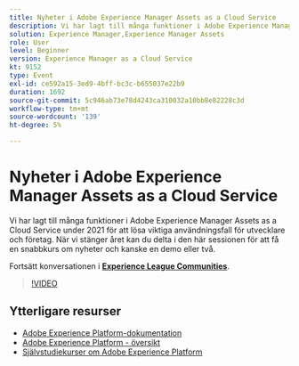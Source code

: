 ```yaml
---
title: Nyheter i Adobe Experience Manager Assets as a Cloud Service
description: Vi har lagt till många funktioner i Adobe Experience Manager Assets as a Cloud Service under 2021 för att lösa viktiga användningsfall för utvecklare och företag. När vi stänger året kan du delta i den här sessionen för att få en snabbkurs om nyheter och kanske en demo eller två.
solution: Experience Manager,Experience Manager Assets
role: User
level: Beginner
version: Experience Manager as a Cloud Service
kt: 9152
type: Event
exl-id: ce592a15-3ed9-4bff-bc3c-b655037e22b9
duration: 1692
source-git-commit: 5c946ab73e78d4243ca310032a10bb8e82228c3d
workflow-type: tm+mt
source-wordcount: '139'
ht-degree: 5%

---
```


# Nyheter i Adobe Experience Manager Assets as a Cloud Service

Vi har lagt till många funktioner i Adobe Experience Manager Assets as a Cloud Service under 2021 för att lösa viktiga användningsfall för utvecklare och företag. När vi stänger året kan du delta i den här sessionen för att få en snabbkurs om nyheter och kanske en demo eller två.

Fortsätt konversationen i **[Experience League Communities](https://adobe.ly/2XSAcg)**.

>[!VIDEO](https://video.tv.adobe.com/v/337574/?quality=12&learn=on&hidetitle=true)

## Ytterligare resurser

- [Adobe Experience Platform-dokumentation](https://experienceleague.adobe.com/docs/experience-platform.html?lang=sv-SE)
- [Adobe Experience Platform - översikt](https://experienceleague.adobe.com/docs/experience-platform/landing/home.html?lang=sv-SE)
- [Självstudiekurser om Adobe Experience Platform](https://experienceleague.adobe.com/docs/platform-learn/tutorials/overview.html?lang=sv)
